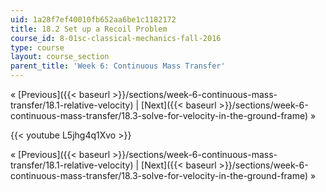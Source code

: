 ```yaml
---
uid: 1a28f7ef40010fb652aa6be1c1182172
title: 18.2 Set up a Recoil Problem
course_id: 8-01sc-classical-mechanics-fall-2016
type: course
layout: course_section
parent_title: 'Week 6: Continuous Mass Transfer'
---
```


« [Previous]({{< baseurl >}}/sections/week-6-continuous-mass-transfer/18.1-relative-velocity) | [Next]({{< baseurl >}}/sections/week-6-continuous-mass-transfer/18.3-solve-for-velocity-in-the-ground-frame) »

{{< youtube L5jhg4q1Xvo >}}

« [Previous]({{< baseurl >}}/sections/week-6-continuous-mass-transfer/18.1-relative-velocity) | [Next]({{< baseurl >}}/sections/week-6-continuous-mass-transfer/18.3-solve-for-velocity-in-the-ground-frame) »